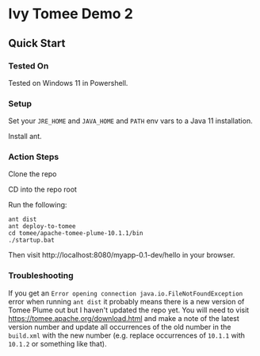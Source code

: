 # Ivy Tomee Demo 2

## Quick Start

### Tested On

Tested on Windows 11 in Powershell.

### Setup

Set your `JRE_HOME` and `JAVA_HOME` and `PATH` env vars to a Java 11 installation.

Install ant.

### Action Steps

Clone the repo

CD into the repo root

Run the following:

```
ant dist
ant deploy-to-tomee
cd tomee/apache-tomee-plume-10.1.1/bin
./startup.bat
```

Then visit http://localhost:8080/myapp-0.1-dev/hello in your browser.

### Troubleshooting

If you get an `Error opening connection java.io.FileNotFoundException` error when running `ant dist` it probably means there is a new version of Tomee Plume out but I haven't updated the repo yet. You will need to visit https://tomee.apache.org/download.html and make a note of the latest version number and update all occurrences of the old number in the `build.xml` with the new number (e.g. replace occurrences of `10.1.1` with `10.1.2` or something like that).
